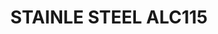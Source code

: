 ---
title: "STAINLE STEEL ALC115"
price: "TBA"
desc: ""
img_path: "/assets/img/A.MIG-8217.jpg"
brand: AMMO
available: true
special_offer: false
soon: false
cat: "ALCLAD-II-METALIC-BOJE"
subcat: ""
subsubcat: ""
---